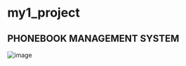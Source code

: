 # my1_project
## PHONEBOOK MANAGEMENT SYSTEM
![image](https://user-images.githubusercontent.com/101475707/161397979-5e3466e0-afb9-482b-8093-c3e526e7dde7.png)
